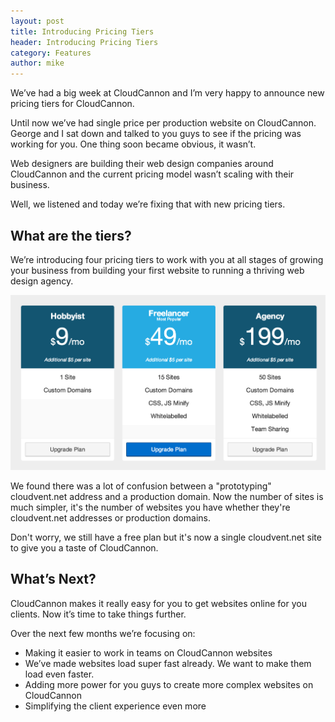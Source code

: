 ```yaml
---
layout: post
title: Introducing Pricing Tiers
header: Introducing Pricing Tiers
category: Features
author: mike
---
```


We’ve had a big week at CloudCannon and I’m very happy to announce new pricing tiers for CloudCannon.

Until now we’ve had single price per production website on CloudCannon. George and I sat down and talked to you guys to see if the pricing was working for you. One thing soon became obvious, it wasn’t.

Web designers are building their web design companies around CloudCannon and the current pricing model wasn’t scaling with their business.

Well, we listened and today we’re fixing that with new pricing tiers.

## What are the tiers? ##

We’re introducing four pricing tiers to work with you at all stages of growing your business from building your first website to running a thriving web design agency.

![Tiered Pricing](/img/blog/tiered_pricing/plans.png)

We found there was a lot of confusion between a "prototyping" cloudvent.net address and a production domain. Now the number of sites is much simpler, it's the number of websites you have whether they're cloudvent.net addresses or production domains.

Don't worry, we still have a free plan but it's now a single cloudvent.net site to give you a taste of CloudCannon.

## What’s Next? ##
CloudCannon makes it really easy for you to get websites online for you clients. Now it’s time to take things further.

Over the next few months we’re focusing on:

* Making it easier to work in teams on CloudCannon websites
* We’ve made websites load super fast already. We want to make them load even faster.
* Adding more power for you guys to create more complex websites on CloudCannon
* Simplifying the client experience even more
